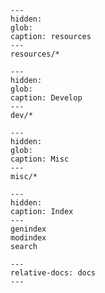 <!-- markdownlint-disable MD041 -->
```{toctree}
---
hidden:
glob:
caption: resources
---
resources/*
```

```{toctree}
---
hidden:
glob:
caption: Develop
---
dev/*
```

```{toctree}
---
hidden:
glob:
caption: Misc
---
misc/*
```

```{toctree}
---
hidden:
caption: Index
---
genindex
modindex
search
```

```{include} ../README.md
---
relative-docs: docs
---
```
